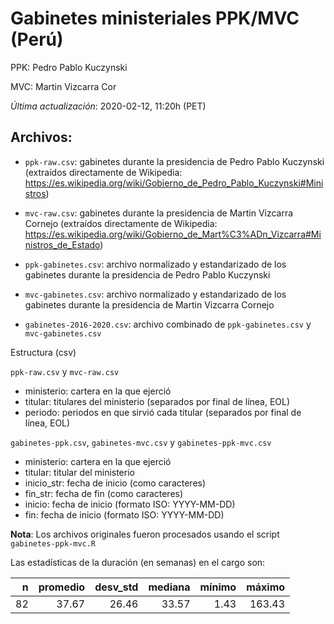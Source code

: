 # Gabinetes ministeriales PPK/MVC (Perú)

PPK: Pedro Pablo Kuczynski

MVC: Martin Vizcarra Cor

*Última actualización*: 2020-02-12, 11:20h (PET)

## Archivos:

- `ppk-raw.csv`: gabinetes durante la presidencia de Pedro Pablo Kuczynski (extraídos directamente de Wikipedia: https://es.wikipedia.org/wiki/Gobierno_de_Pedro_Pablo_Kuczynski#Ministros)
- `mvc-raw.csv`: gabinetes durante la presidencia de Martin Vizcarra Cornejo (extraídos directamente de Wikipedia: https://es.wikipedia.org/wiki/Gobierno_de_Mart%C3%ADn_Vizcarra#Ministros_de_Estado)

- `ppk-gabinetes.csv`: archivo normalizado y estandarizado de los gabinetes durante la presidencia de Pedro Pablo Kuczynski
- `mvc-gabinetes.csv`: archivo normalizado y estandarizado de los gabinetes durante la presidencia de Martin Vizcarra Cornejo

- `gabinetes-2016-2020.csv`: archivo combinado de `ppk-gabinetes.csv` y `mvc-gabinetes.csv`

Estructura (csv)

`ppk-raw.csv` y `mvc-raw.csv`

  - ministerio: cartera en la que ejerció
  - titular: titulares del ministerio (separados por final de línea, EOL)
  - periodo: periodos en que sirvió cada titular (separados por final de línea, EOL)

`gabinetes-ppk.csv`, `gabinetes-mvc.csv` y `gabinetes-ppk-mvc.csv`

  - ministerio: cartera en la que ejerció
  - titular: titular del ministerio
  - inicio_str: fecha de inicio (como caracteres)
  - fin_str: fecha de fin (como caracteres)
  - inicio: fecha de inicio (formato ISO: YYYY-MM-DD)
  - fin: fecha de inicio (formato ISO: YYYY-MM-DD)

**Nota**: Los archivos originales fueron procesados usando el script `gabinetes-ppk-mvc.R`

Las estadísticas de la duración (en semanas) en el cargo son:

|  n| promedio| desv_std| mediana| mínimo| máximo|
|--:|--------:|--------:|-------:|------:|------:|
| 82|    37.67|    26.46|   33.57|   1.43| 163.43|

